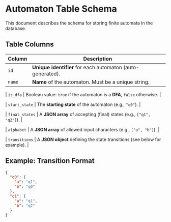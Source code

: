 # Automaton Table Schema

This document describes the schema for storing finite automata in the database.

## Table Columns

| Column         |                    Description                                                                 |
| -------------- | --------------------------------------------------------------------------- |
| `id`           | **Unique identifier** for each automaton (auto-generated).                  |
| `name`         | **Name** of the automaton. Must be a unique string.                         |

| `is_dfa`       | Boolean value: `true` if the automaton is a **DFA**, `false` otherwise.     |

| `start_state`  | The **starting state** of the automaton (e.g., `"q0"`).                     |

| `final_states` | A **JSON array** of accepting (final) states (e.g., `["q1", "q2"]`).        |

| `alphabet`     | A **JSON array** of allowed input characters (e.g., `["a", "b"]`).          |

| `transitions`  | A **JSON object** defining the state transitions (see below for example).   |

## Example: Transition Format

```json
{
  "q0": {
    "a": "q1",
    "b": "q0"
  },
  "q1": {
    "a": "q1",
    "b": "q2"
  }
}
